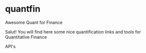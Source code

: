 # quantfin
Awesome Quant for Finance

Salut! You will find here some nice quantification links and tools for Quantitative Finance 

API's 
